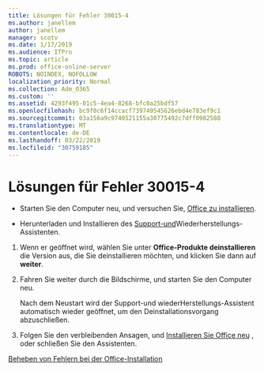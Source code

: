 ```yaml
---
title: Lösungen für Fehler 30015-4
ms.author: janellem
author: janellem
manager: scotv
ms.date: 1/17/2019
ms.audience: ITPro
ms.topic: article
ms.prod: office-online-server
ROBOTS: NOINDEX, NOFOLLOW
localization_priority: Normal
ms.collection: Adm_O365
ms.custom: ''
ms.assetid: 4293f495-01c5-4ea4-8268-bfc0a25bdf57
ms.openlocfilehash: bc9f0c6f14ccacf739749545626ebd4e783ef9c1
ms.sourcegitcommit: 03a156a9c9740521155a30775492c7dff0982588
ms.translationtype: MT
ms.contentlocale: de-DE
ms.lasthandoff: 03/22/2019
ms.locfileid: "30759185"
---
```

# <a name="solutions-for-error-30015-4"></a>Lösungen für Fehler 30015-4


- Starten Sie den Computer neu, und versuchen Sie, [Office zu installieren](https://portal.office.com/OLS/MySoftware.aspx).
    
- Herunterladen und Installieren des [Support-und](https://aka.ms/SARA-OfficeUninstall-Alchemy)Wiederherstellungs-Assistenten.
    
1. Wenn er geöffnet wird, wählen Sie unter **Office-Produkte deinstallieren** die Version aus, die Sie deinstallieren möchten, und klicken Sie dann auf **weiter**. 
    
2. Fahren Sie weiter durch die Bildschirme, und starten Sie den Computer neu.
    
    Nach dem Neustart wird der Support-und wiederHerstellungs-Assistent automatisch wieder geöffnet, um den Deinstallationsvorgang abzuschließen.
    
3. Folgen Sie den verbleibenden Ansagen, und [Installieren Sie Office neu](https://portal.office.com/OLS/MySoftware.aspx) , oder schließen Sie den Assistenten. 
    
[Beheben von Fehlern bei der Office-Installation](https://support.office.com/article/d5df89a9-0507-4b4c-92f9-22f457e630aa?=wt.mc_id=Alchm_DldInstAct)
  

